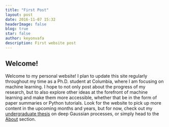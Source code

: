 ```yaml
---
title: "First Post"
layout: post
date: 2016-11-07 15:32
headerImage: false
blog: true
star: false
author: keyonvafa
description: First website post
---
```


## Welcome!

Welcome to my personal website! I plan to update this site regularly throughout my time as a Ph.D. student at Columbia, where I am focusing on machine learning. I hope to not only post about the progress of my research, but to also explore other ideas at the forefront of machine learning and make them more accessible, whether that be in the form of paper summaries or Python tutorials. Look for the website to pick up more content in the upcoming months and years, but for now, check out my <a href="{{site.base_url}}/deep-gaussian-processes/">undergraduate thesis</a> on deep Gaussian processes, or simply head to the <a href="{{site.base_url}}/about/">About</a> section. 
